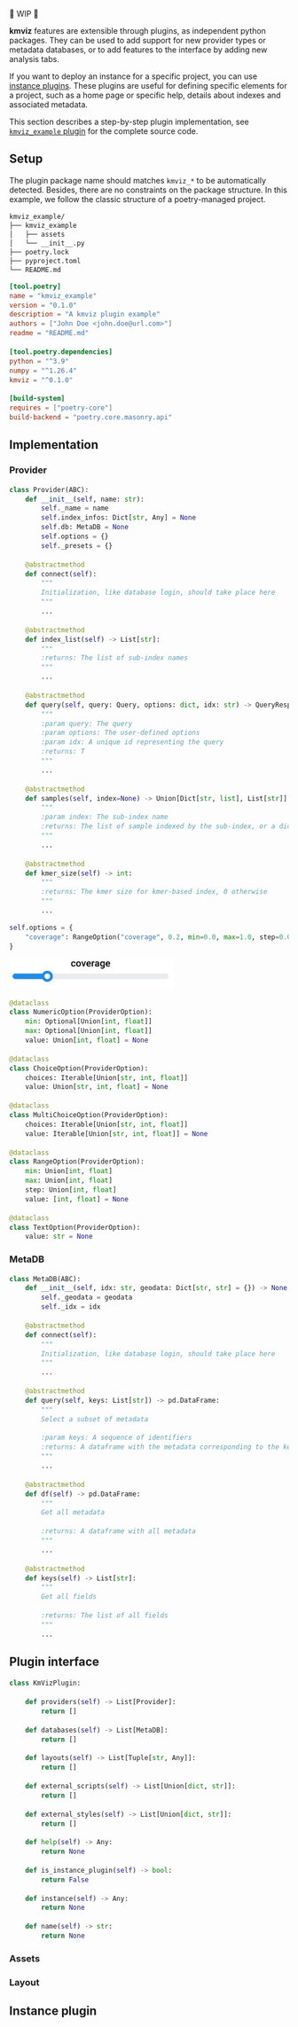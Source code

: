:construction: WIP :construction:

**kmviz** features are extensible through plugins, as independent python packages. They can be used to add support for new provider types or metadata databases, or to add features to the interface by adding new analysis tabs. 

If you want to deploy an instance for a specific project, you can use [instance plugins](#instance-plugin). These plugins are useful for defining specific elements for a project, such as a home page or specific help, details about indexes and associated metadata.

This section describes a step-by-step plugin implementation, see [`kmviz_example` plugin](https://github.com/tlemane/kmviz/plugins/kmviz_example) for the complete source code.

## Setup

The plugin package name should matches `kmviz_*` to be automatically detected. Besides, there are no constraints on the package structure. In this example, we follow the classic structure of a poetry-managed project.

``` title="plugin structure"
kmviz_example/
├── kmviz_example
│   ├── assets
│   └── __init__.py
├── poetry.lock
├── pyproject.toml
└── README.md
```

```toml title="pyproject.toml"
[tool.poetry]
name = "kmviz_example"
version = "0.1.0"
description = "A kmviz plugin example"
authors = ["John Doe <john.doe@url.com>"]
readme = "README.md"

[tool.poetry.dependencies]
python = "^3.9"
numpy = "^1.26.4"
kmviz = "^0.1.0"

[build-system]
requires = ["poetry-core"]
build-backend = "poetry.core.masonry.api"
```

## Implementation

### Provider

```py title="Provider Interface"
class Provider(ABC):
    def __init__(self, name: str):
        self._name = name
        self.index_infos: Dict[str, Any] = None
        self.db: MetaDB = None
        self.options = {}
        self._presets = {}

    @abstractmethod
    def connect(self):
        """
        Initialization, like database login, should take place here
        """
        ...

    @abstractmethod
    def index_list(self) -> List[str]:
        """
        :returns: The list of sub-index names
        """
        ...

    @abstractmethod
    def query(self, query: Query, options: dict, idx: str) -> QueryResponse:
        """
        :param query: The query
        :param options: The user-defined options 
        :param idx: A unique id representing the query
        :returns: T
        """
        ...

    @abstractmethod
    def samples(self, index=None) -> Union[Dict[str, list], List[str]]:
        """
        :param index: The sub-index name
        :returns: The list of sample indexed by the sub-index, or a dict of list with one key per sub-index
        """
        ...

    @abstractmethod
    def kmer_size(self) -> int:
        """
        :returns: The kmer size for kmer-based index, 0 otherwise
        """
        ...
```


```py
self.options = {
    "coverage": RangeOption("coverage", 0.2, min=0.0, max=1.0, step=0.05)
}
```

![image](assets/option.png)


```py title="Builtin options"
@dataclass
class NumericOption(ProviderOption):
    min: Optional[Union[int, float]]
    max: Optional[Union[int, float]]
    value: Union[int, float] = None

@dataclass
class ChoiceOption(ProviderOption):
    choices: Iterable[Union[str, int, float]]
    value: Union[str, int, float] = None

@dataclass
class MultiChoiceOption(ProviderOption):
    choices: Iterable[Union[str, int, float]]
    value: Iterable[Union[str, int, float]] = None

@dataclass
class RangeOption(ProviderOption):
    min: Union[int, float]
    max: Union[int, float]
    step: Union[int, float]
    value: [int, float] = None

@dataclass
class TextOption(ProviderOption):
    value: str = None
```

### MetaDB

```py title="MetaDB Interface"
class MetaDB(ABC):
    def __init__(self, idx: str, geodata: Dict[str, str] = {}) -> None:
        self._geodata = geodata
        self._idx = idx

    @abstractmethod
    def connect(self):
        """
        Initialization, like database login, should take place here
        """
        ...

    @abstractmethod
    def query(self, keys: List[str]) -> pd.DataFrame:
        """
        Select a subset of metadata

        :param keys: A sequence of identifiers
        :returns: A dataframe with the metadata corresponding to the keys
        """
        ...

    @abstractmethod
    def df(self) -> pd.DataFrame:
        """
        Get all metadata

        :returns: A dataframe with all metadata
        """
        ...

    @abstractmethod
    def keys(self) -> List[str]:
        """
        Get all fields

        :returns: The list of all fields
        """
        ...
```



## Plugin interface

```py title="The KmVizPlugin interface"
class KmVizPlugin:

    def providers(self) -> List[Provider]:
        return []

    def databases(self) -> List[MetaDB]:
        return []

    def layouts(self) -> List[Tuple[str, Any]]:
        return []

    def external_scripts(self) -> List[Union[dict, str]]:
        return []

    def external_styles(self) -> List[Union[dict, str]]:
        return []

    def help(self) -> Any:
        return None

    def is_instance_plugin(self) -> bool:
        return False

    def instance(self) -> Any:
        return None

    def name(self) -> str:
        return None
```


### Assets

### Layout

## Instance plugin